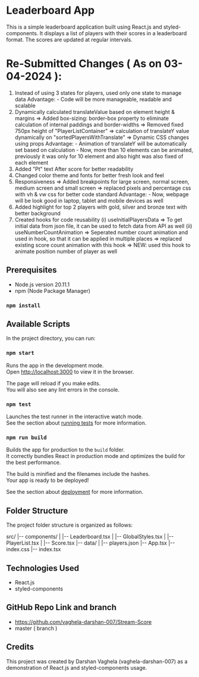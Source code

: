 # Leaderboard App



This is a simple leaderboard application built using React.js and styled-components. It displays a list of players with their scores in a leaderboard format. The scores are updated at regular intervals.

# Re-Submitted Changes ( As on 03-04-2024 ):
1. Instead of using 3 states for players, used only one state to manage data
    Advantage:
        - Code will be more manageable, readable and scalable
2. Dynamically calculated translateValue based on element height & margins
    => Added box-sizing: border-box property to eliminate calculation of internal paddings and border-widths
    => Removed fixed 750px height of "PlayerListContainer"
    => calculation of translateY value dynamically on "sortedPlayersWithTranslate"
    => Dynamic CSS changes using props
    Advantage:
        - Animation of translateY will be automatically set based on calculation
        - Now, more than 10 elements can be animated, previously it was only for 10 element and also hight was also fixed of each element
3. Added "Pt" text After score for better readability
4. Changed color theme and fonts for better fresh look and feel
5. Responsiveness
    => Added breakpoints for large screen, normal screen, medium screen and small screen
    => replaced pixels and percentage css with vh & vw css for better code standard
    Advantage:
        - Now, webpage will be look good in laptop, tablet and mobile devices as well
6. Added highlight for top 2 players with gold, silver and bronze text with better background
7. Created hooks for code reusability
    (i) useInitialPlayersData
        => To get initial data from json file, it can be used to fetch data from API as well
    (ii) useNumberCountAnimation
        => Seperated number count animation and used in hook, so that it can be applied in multiple places
        => replaced existing score count animation with this hook
        => NEW: used this hook to animate position number of player as well

## Prerequisites
- Node.js version 20.11.1
- npm (Node Package Manager)
### `npm install`


## Available Scripts

In the project directory, you can run:

### `npm start`

Runs the app in the development mode.\
Open [http://localhost:3000](http://localhost:3000) to view it in the browser.

The page will reload if you make edits.\
You will also see any lint errors in the console.

### `npm test`

Launches the test runner in the interactive watch mode.\
See the section about [running tests](https://facebook.github.io/create-react-app/docs/running-tests) for more information.

### `npm run build`

Builds the app for production to the `build` folder.\
It correctly bundles React in production mode and optimizes the build for the best performance.

The build is minified and the filenames include the hashes.\
Your app is ready to be deployed!

See the section about [deployment](https://facebook.github.io/create-react-app/docs/deployment) for more information.

## Folder Structure

The project folder structure is organized as follows:

src/
|-- components/
|   |-- Leaderboard.tsx
|   |-- GlobalStyles.tsx
|   |-- PlayerList.tsx
|   |-- Score.tsx
|-- data/
|   |-- players.json
|-- App.tsx
|-- index.css
|-- index.tsx

## Technologies Used
- React.js
- styled-components

## GitHub Repo Link and branch
- https://github.com/vaghela-darshan-007/Stream-Score
- master ( branch )

## Credits
This project was created by Darshan Vaghela (vaghela-darshan-007) as a demonstration of React.js and styled-components usage.

